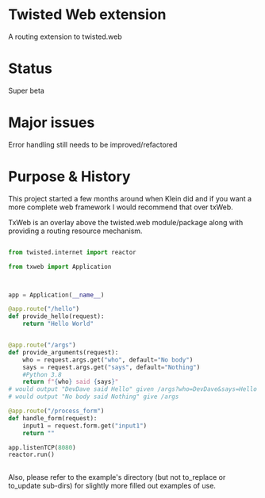 Twisted Web extension
=====================

   A routing extension to twisted.web
   
Status
======
Super beta

Major issues
============
Error handling still needs to be improved/refactored


Purpose & History
======

This project started a few months around when Klein did and if you want
a more complete web framework I would recommend that over txWeb.

TxWeb is an overlay above the twisted.web module/package along with providing a routing resource mechanism.

```python

from twisted.internet import reactor

from txweb import Application



app = Application(__name__)

@app.route("/hello")
def provide_hello(request):
    return "Hello World"


@app.route("/args")
def provide_arguments(request):
    who = request.args.get("who", default="No body")
    says = request.args.get("says", default="Nothing")
    #Python 3.8
    return f"{who} said {says}"
# would output "DevDave said Hello" given /args?who=DevDave&says=Hello
# would output "No body said Nothing" give /args

@app.route("/process_form")
def handle_form(request):
    input1 = request.form.get("input1")
    return ""

app.listenTCP(8080)
reactor.run() 
 
```

Also, please refer to the example's directory (but not to_replace or to_update sub-dirs) for slightly
more filled out examples of use.

